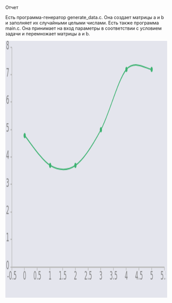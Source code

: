 Отчет


Есть программа-генератор generate\_data.c. Она создает матрицы a и b и заполняет их случайными целыми числами.
Есть также программа main.c. Она принимает на вход параметры в соответствии с условием задачи и перемножает матрицы a и b.

<img src="Chart.jpg" width="1200" height="800">
